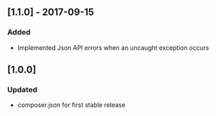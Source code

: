 ## [1.1.0] - 2017-09-15
### Added
- Implemented Json API errors when an uncaught exception occurs

## [1.0.0]
### Updated
- composer.json for first stable release
